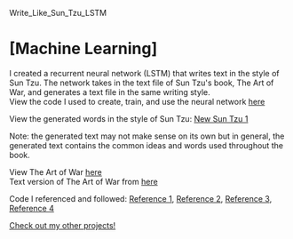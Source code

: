 Write_Like_Sun_Tzu_LSTM 
# [Machine Learning]
I created a recurrent neural network (LSTM) that writes text in the style of Sun Tzu.
The network takes in the text file of Sun Tzu's book, The Art of War, and generates a text file in the same writing style.<br>
View the code I used to create, train, and use the neural network <a target="_blank" rel="noopener noreferrer" href="https://github.com/JeremyLau01/Write_Like_Sun_Tzu_LSTM/blob/master/inStyleOfSunTzu.py">here</a>

View the generated words in the style of Sun Tzu:
<a target="_blank" rel="noopener noreferrer" href="">New Sun Tzu 1</a><br>

Note: the generated text may not make sense on its own but in general, the generated text contains the common ideas and words used throughout the book.

View The Art of War <a target="_blank" rel="noopener noreferrer" href="https://github.com/JeremyLau01/Write_Like_Sun_Tzu_LSTM/blob/master/artofwar.txt">here</a><br>
Text version of The Art of War from <a target="_blank" rel="noopener noreferrer" href="https://suntzusaid.com/">here</a>

Code I referenced and followed:
<a target="_blank" rel="noopener noreferrer" href="https://towardsdatascience.com/lstm-how-to-train-neural-networks-to-write-like-lovecraft-e56e1165f514">Reference 1</a>,
<a target="_blank" rel="noopener noreferrer" href="https://github.com/KhanradCoder/LearnKeras/blob/master/4.RNNs/TextGeneration.ipynb">Reference 2</a>,
<a target="_blank" rel="noopener noreferrer" href="https://www.analyticsvidhya.com/blog/2018/03/text-generation-using-python-nlp/">Reference 3</a>, 
<a target="_blank" rel="noopener noreferrer" href="https://machinelearningmastery.com/text-generation-lstm-recurrent-neural-networks-python-keras/">Reference 4</a>

<a target="_blank" rel="noopener noreferrer" href="https://jeremylau01.github.io/welcome/">Check out my other projects!</a>

